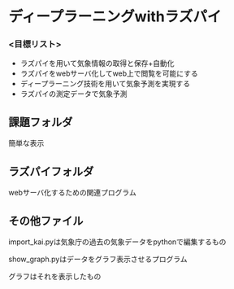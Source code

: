 # ディープラーニングwithラズパイ
### <目標リスト>  

* ラズパイを用いて気象情報の取得と保存+自動化
* ラズパイをwebサーバ化してweb上で閲覧を可能にする
* ディープラーニング技術を用いて気象予測を実現する
* ラズパイの測定データで気象予測

## 課題フォルダ
簡単な表示

## ラズパイフォルダ
webサーバ化するための関連プログラム

##  その他ファイル
import_kai.pyは気象庁の過去の気象データをpythonで編集するもの  

show_graph.pyはデータをグラフ表示させるプログラム  

グラフはそれを表示したもの

